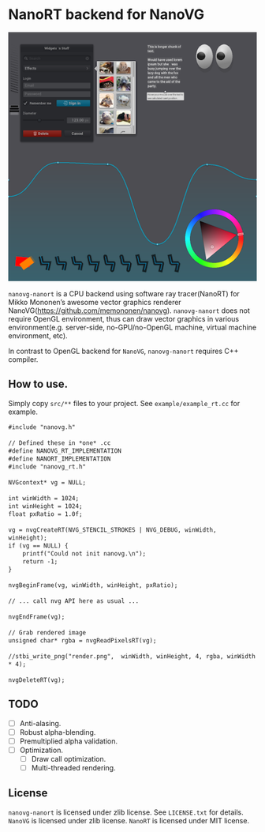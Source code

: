 # NanoRT backend for NanoVG

![](images/render.png)

`nanovg-nanort` is a CPU backend using software ray tracer(NanoRT) for Mikko Mononen’s awesome vector graphics renderer NanoVG(https://github.com/memononen/nanovg). 
`nanovg-nanort` does not require OpenGL environment, thus can draw vector graphics in various environment(e.g. server-side, no-GPU/no-OpenGL machine, virtual machine environment, etc).

In contrast to OpenGL backend for `NanoVG`, `nanovg-nanort` requires C++ compiler.

## How to use.

Simply copy `src/**` files to your project.
See `example/example_rt.cc` for example.

```
#include "nanovg.h"

// Defined these in *one* .cc
#define NANOVG_RT_IMPLEMENTATION
#define NANORT_IMPLEMENTATION
#include "nanovg_rt.h"

NVGcontext* vg = NULL;

int winWidth = 1024;
int winHeight = 1024;
float pxRatio = 1.0f;

vg = nvgCreateRT(NVG_STENCIL_STROKES | NVG_DEBUG, winWidth, winHeight);
if (vg == NULL) {
	printf("Could not init nanovg.\n");
	return -1;
}

nvgBeginFrame(vg, winWidth, winHeight, pxRatio);

// ... call nvg API here as usual ...

nvgEndFrame(vg);

// Grab rendered image
unsigned char* rgba = nvgReadPixelsRT(vg);

//stbi_write_png("render.png",  winWidth, winHeight, 4, rgba, winWidth * 4);

nvgDeleteRT(vg);
```

## TODO

* [ ] Anti-alasing.
* [ ] Robust alpha-blending.
* [ ] Premultiplied alpha validation.
* [ ] Optimization.
  * [ ] Draw call optimization.
  * [ ] Multi-threaded rendering.

## License

`nanovg-nanort` is licensed under zlib license. See `LICENSE.txt` for details.
`NanoVG` is licensed under zlib license.
`NanoRT` is licensed under MIT license.

